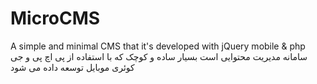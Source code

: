 MicroCMS
========

A simple and minimal CMS that it's developed with jQuery mobile & php
سامانه مدیریت محتوایی است بسیار ساده و کوچک که با استفاده از پی اچ پی و جی کوئری موبایل توسعه داده می شود 
